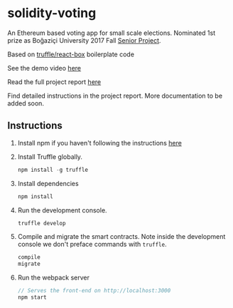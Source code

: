 # solidity-voting
An Ethereum based voting app for small scale elections. Nominated 1st prize as Boğaziçi University 2017 Fall [Senior Project](https://github.com/kuzdogan/eBloc-voting).

Based on [truffle/react-box](https://github.com/truffle-box/react-box) boilerplate code

See the demo video [here](https://www.youtube.com/watch?v=yxlFhs991U8)

Read the full project report [here](https://drive.google.com/open?id=1CMbabqKH2M28DD5l4BbtBRgLWB-77_i4)

Find detailed instructions in the project report. More documentation to be added soon.

## Instructions
1. Install npm if you haven't following the instructions [here](https://docs.npmjs.com/getting-started/installing-node)

2. Install Truffle globally.
    ```javascript
    npm install -g truffle
    ```
3. Install dependencies
    ```javascript
    npm install
    ```
4. Run the development console.
    ```javascript
    truffle develop
    ```
4. Compile and migrate the smart contracts. Note inside the development console we don't preface commands with `truffle`.
    ```javascript
    compile
    migrate
    ```
5. Run the webpack server
    ```javascript
    // Serves the front-end on http://localhost:3000
    npm start
    ```
